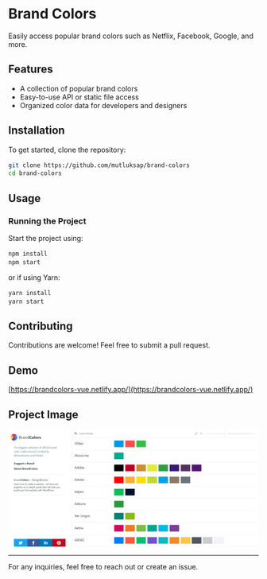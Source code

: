 # Brand Colors

Easily access popular brand colors such as Netflix, Facebook, Google, and more.

## Features

- A collection of popular brand colors
- Easy-to-use API or static file access
- Organized color data for developers and designers

## Installation

To get started, clone the repository:

```sh
git clone https://github.com/mutluksap/brand-colors
cd brand-colors
```

## Usage

### Running the Project

Start the project using:

```sh
npm install
npm start
```

or if using Yarn:

```sh
yarn install
yarn start
```

## Contributing

Contributions are welcome! Feel free to submit a pull request.

## Demo

[https://brandcolors-vue.netlify.app/](https://brandcolors-vue.netlify.app/)

## Project Image

![brandcolors-vue-clone](src/assets/brandcolors-vue-clone.png)

---

For any inquiries, feel free to reach out or create an issue.

